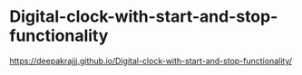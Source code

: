 # Digital-clock-with-start-and-stop-functionality


https://deepakrajjj.github.io/Digital-clock-with-start-and-stop-functionality/
